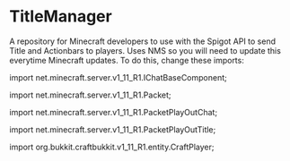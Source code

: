 # TitleManager
A repository for Minecraft developers to use with the Spigot API to send Title and Actionbars to players. Uses NMS so you will need to update this everytime Minecraft updates. To do this, change these imports:

import net.minecraft.server.v1_11_R1.IChatBaseComponent;

import net.minecraft.server.v1_11_R1.Packet;

import net.minecraft.server.v1_11_R1.PacketPlayOutChat;

import net.minecraft.server.v1_11_R1.PacketPlayOutTitle;

import org.bukkit.craftbukkit.v1_11_R1.entity.CraftPlayer;
